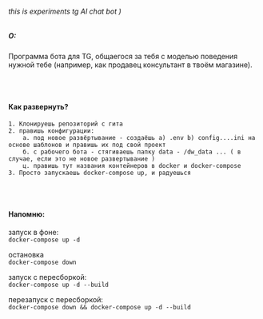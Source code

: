 ###### this is experiments tg AI chat bot )

##### О:
Программа бота для TG, общаегося за тебя с моделью поведения нужной тебе (например, как продавец консультант в твоём магазине).

<br><br>
#### Как развернуть?
    1. Клонируешь репозиторий с гита
    2. правишь конфигурации:
        а. под новое развёртывание - создаёшь а) .env b) config....ini на основе шаблонов и правишь их под свой проект
        б. с рабочего бота - стягиваешь папку data - /dw_data ... ( в случае, если это не новое развертывание )
        ц. правишь тут названия контейнеров в docker и docker-compose
    3. Просто запускаешь docker-compose up, и радуешься


<br><br>
#### Напомню:
запуск в фоне:<br>
``` docker-compose up -d ```

остановка<br>
``` docker-compose down ```
 
запуск с пересборкой:<br>
``` docker-compose up -d --build ```

перезапуск с пересборкой:<br>
```docker-compose down && docker-compose up -d --build```



